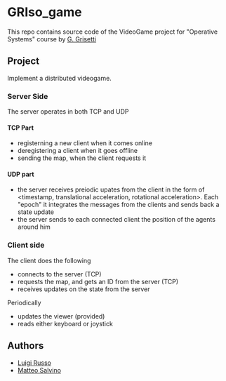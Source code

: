 # GRIso_game

This repo contains source code of the VideoGame project for "Operative Systems" course by [G. Grisetti](https://gitlab.com/grisetti)


## Project

Implement a distributed videogame.

### Server Side

The server operates in both TCP and UDP

#### TCP Part

- registerning a new client when it comes online
- deregistering a client when it goes offline
- sending the map, when the client requests it
 
#### UDP part
- the server receives preiodic upates from the client in the form of &lt;timestamp, translational acceleration, rotational acceleration&gt;.
  Each "epoch" it integrates the messages from the clients and sends back a state update
- the server sends to each connected client the position of the agents around him

### Client side

The client does the following
- connects to the server (TCP)
- requests the map, and gets an ID from the server (TCP)
- receives updates on the state from the server

Periodically
- updates the viewer (provided)
- reads either keyboard or joystick

## Authors
- [Luigi Russo](https://gitlab.com/lrusso96)
- [Matteo Salvino](https://gitlab.com/MatteoSalvino)
